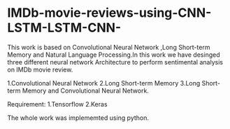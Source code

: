 # IMDb-movie-reviews-using-CNN-LSTM-LSTM-CNN-

This work is based on Convolutional Neural Network ,Long Short-term Memory and Natural Language Processing.In this work we have desinged three different neural network Architecture
to perform sentimental analysis on IMDb movie review. 

1.Convolutional Neural Network 
2.Long Short-term Memory 
3.Long Short-term Memory and Convolutional Neural Network.


Requirement: 
1.Tensorflow 
2.Keras 

The whole work was implememted using python.
